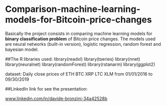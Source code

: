 # Comparison-machine-learning-models-for-Bitcoin-price-changes
Basically the project consists in comparing machine learning models for **binary classification problem** of Bitcoin price changes.
The models used are neural networks (built-in version), logistic regression, random forest and bayesian model.


##The R libraries used:
library(readxl)
library(tseries)
library(nnet)
library(neuralnet)
library(randomForest)
library(rstanarm)
library(ggplot2)

dataset:
Daily close prices of ETH	BTC	XRP	LTC	XLM from 01/01/2016 to 09/30/2019




##LinkedIn link for see the presentation:

www.linkedin.com/in/davide-bronzini-34a42528b

